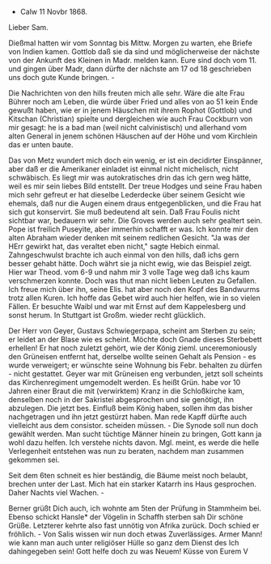 + Calw 11 Novbr 1868.

Lieber Sam.

Dießmal hatten wir vom Sonntag bis Mittw. Morgen zu warten, ehe Briefe von Indien kamen. Gottlob daß sie da sind und möglicherweise der nächste von der Ankunft des Kleinen in Madr. melden kann. Eure sind doch vom 11. und gingen über Madr, dann dürfte der nächste am 17 od 18 geschrieben uns doch gute Kunde bringen. -

Die Nachrichten von den hills freuten mich alle sehr. Wäre die alte Frau Bührer noch am Leben, die würde über Fried und alles von ao 51 kein Ende gewußt haben, wie er in jenem Häuschen mit ihrem Rophot (Gottlob) und Kitschan (Christian) spielte und dergleichen wie auch Frau Cockburn von mir gesagt: he is a bad man (weil nicht calvinistisch) und allerhand vom alten General in jenem schönen Häuschen auf der Höhe und vom Kirchlein das er unten baute.

Das von Metz wundert mich doch ein wenig, er ist ein decidirter Einspänner, aber daß er die Amerikaner einladet ist einmal nicht michelisch, nicht schwäbisch. Es liegt mir was autokratisches drin das ich gern weg hätte, weil es mir sein liebes Bild entstellt. Der treue Hodges und seine Frau haben mich sehr gefreut er hat dieselbe Lederdecke über seinem Gesicht wie ehemals, daß nur die Augen einem draus entgegenblicken, und die Frau hat sich gut konservirt. Sie muß bedeutend alt sein. Daß Frau Foulis nicht sichtbar war, bedauern wir sehr. Die Groves werden auch sehr gealtert sein. Pope ist freilich Puseyite, aber immerhin schafft er was. Ich konnte mir den alten Abraham wieder denken mit seinem redlichen Gesicht. "Ja was der HErr gewirkt hat, das veraltet eben nicht," sagte Hebich einmal. Zahngeschwulst brachte ich auch einmal von den hills, daß ichs gern besser gehabt hätte. Doch währt sie ja nicht ewig, wie das Beispiel zeigt. 
Hier war Theod. vom 6-9 und nahm mir 3 volle Tage weg daß ichs kaum verschmerzen konnte. Doch was thut man nicht lieben Leuten zu Gefallen. Ich freue mich über ihn, seine Elis. hat aber noch den Kopf des Bandwurms trotz allen Kuren. Ich hoffe das Gebet wird auch hier helfen, wie in so vielen Fällen. Er besuchte Waibl und war mit Ernst auf dem Kappelesberg und sonst herum. In Stuttgart ist Großm. wieder recht glücklich.

Der Herr von Geyer, Gustavs Schwiegerpapa, scheint am Sterben zu sein; er leidet an der Blase wie es scheint. Möchte doch Gnade dieses Sterbebett erhellen! Er hat noch zuletzt gehört, wie der König zieml. unceremoniously den Grüneisen entfernt hat, derselbe wollte seinen Gehalt als Pension - es wurde verweigert; er wünschte seine Wohnung bis Febr. behalten zu dürfen - nicht gestattet. Geyer war mit Grüneisen eng verbunden, jetzt soll scheints das Kirchenregiment umgemodelt werden. Es heißt Grün. habe vor 10 Jahren einer Braut die mit (verwirktem) Kranz in die Schloßkirche kam, denselben noch in der Sakristei abgesprochen und sie genötigt, ihn abzulegen. Die jetzt bes. Einfluß beim König haben, sollen ihm das bisher nachgetragen und ihn jetzt gestürzt haben. Man rede Kapff dürfte auch vielleicht aus dem consistor. scheiden müssen. - Die Synode soll nun doch gewählt werden. Man sucht tüchtige Männer hinein zu bringen, Gott kann ja wohl dazu helfen. Ich verstehe nichts davon. Mgl. meint, es werde die helle Verlegenheit entstehen was nun zu beraten, nachdem man zusammen gekommen sei.

Seit dem 6ten schneit es hier beständig, die Bäume meist noch belaubt, brechen unter der Last. Mich hat ein starker Katarrh ins Haus gesprochen. Daher Nachts viel Wachen. -

Berner grüßt Dich auch, ich wohnte am 5ten der Prüfung in Stammheim bei. Ebenso schickt Hansle* der Vögelin in Schaffh sterben sah Dir schöne Grüße. Letzterer kehrte also fast unnötig von Afrika zurück. Doch schied er fröhlich. - Von Salis wissen wir nun doch etwas Zuverlässiges. Armer Mann! wie kann man auch unter religiöser Hülle so ganz dem Dienst des Ich dahingegeben sein! Gott helfe doch zu was Neuem!
 Küsse von Eurem V
